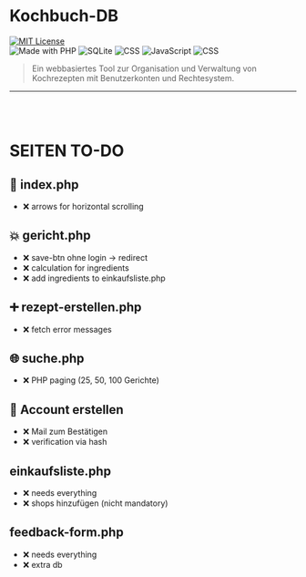 # Kochbuch-DB

[![MIT License](https://img.shields.io/badge/license-MIT-green.svg)](LICENSE)<br>
![Made with PHP](https://img.shields.io/badge/PHP-8.x-blue)
![SQLite](https://img.shields.io/badge/Database-SQLite-lightgrey)
![CSS](https://img.shields.io/badge/Style-CSS-blueviolet)
![JavaScript](https://img.shields.io/badge/Frontend-JavaScript-yellow)
![CSS](https://img.shields.io/badge/Frontend-HTML-orange)

> Ein webbasiertes Tool zur Organisation und Verwaltung von Kochrezepten mit Benutzerkonten und Rechtesystem.

---
<br><br>

# SEITEN TO-DO
## 🎯 index.php
 - ❌ arrows for horizontal scrolling

## 💥 gericht.php
 - ❌ save-btn ohne login -> redirect
 - ❌ calculation for ingredients
 - ❌ add ingredients to einkaufsliste.php

## ➕ rezept-erstellen.php
 - ❌ fetch error messages

## 🌐 suche.php
 - ❌ PHP paging (25, 50, 100 Gerichte)

## 🔄 Account erstellen
 - ❌ Mail zum Bestätigen
 - ❌ verification via hash

## einkaufsliste.php
 - ❌ needs everything
 - ❌ shops hinzufügen (nicht mandatory)

## feedback-form.php
 - ❌ needs everything
 - ❌ extra db

